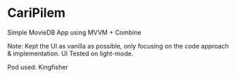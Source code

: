 # CariPilem
Simple MovieDB App using MVVM + Combine

Note: Kept the UI as vanilla as possible, only focusing on the code approach & implementation. UI Tested on light-mode.

Pod used: Kingfisher
